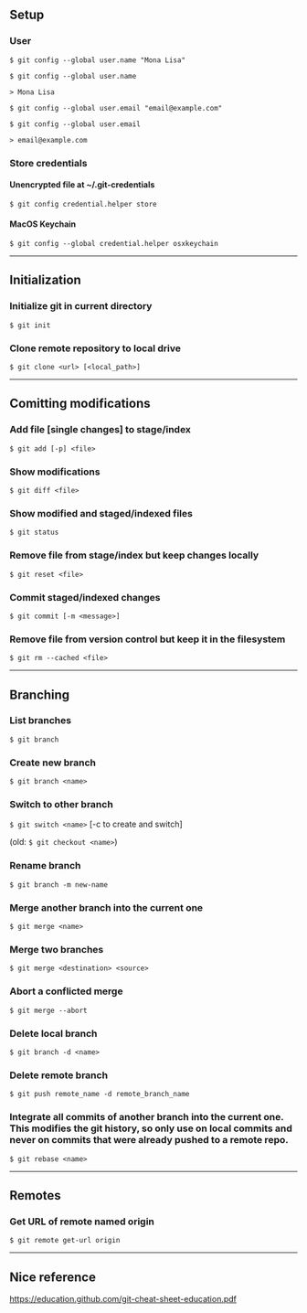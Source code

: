 ## Setup
### User
`$ git config --global user.name "Mona Lisa"`

`$ git config --global user.name`

`> Mona Lisa`

`$ git config --global user.email "email@example.com"`

`$ git config --global user.email`

`> email@example.com`
### Store credentials
#### Unencrypted file at ~/.git-credentials
`$ git config credential.helper store`

#### MacOS Keychain
`$ git config --global credential.helper osxkeychain`

---
## Initialization
### Initialize git in current directory
`$ git init`

### Clone remote repository to local drive
`$ git clone <url> [<local_path>]`

---
## Comitting modifications
### Add file [single changes] to stage/index
`$ git add [-p] <file>` 

### Show modifications
`$ git diff <file>`

### Show modified and staged/indexed files
`$ git status`

### Remove file from stage/index but keep changes locally
`$ git reset <file>`

### Commit staged/indexed changes
`$ git commit [-m <message>]`

### Remove file from version control but keep it in the filesystem
`$ git rm --cached <file>`

---
## Branching
### List branches
`$ git branch`

### Create new branch
`$ git branch <name>`

### Switch to other branch
`$ git switch <name>` [-c to create and switch]

(old: `$ git checkout <name>`)

### Rename branch
`$ git branch -m new-name`

### Merge another branch into the current one
`$ git merge <name>`

### Merge two branches
`$ git merge <destination> <source>`

### Abort a conflicted merge
`$ git merge --abort`

### Delete local branch
`$ git branch -d <name>`

### Delete remote branch
`$ git push remote_name -d remote_branch_name`

### Integrate all commits of another branch into the current one. This modifies the git history, so only use on local commits and never on commits that were already pushed to a remote repo.
`$ git rebase <name>`

---
## Remotes
### Get URL of remote named origin
`$ git remote get-url origin`

---
## Nice reference
https://education.github.com/git-cheat-sheet-education.pdf
